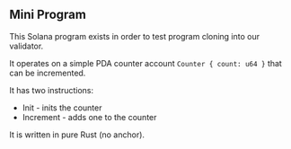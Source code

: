 ## Mini Program

This Solana program exists in order to test program cloning into our validator.

It operates on a simple PDA counter account `Counter { count: u64 }` that can be incremented.

It has two instructions:

- Init - inits the counter
- Increment - adds one to the counter

It is written in pure Rust (no anchor).
